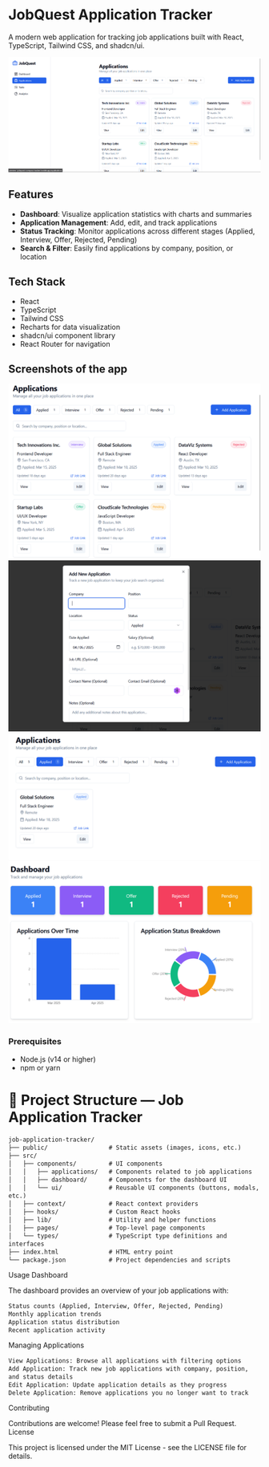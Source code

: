 # JobQuest Application Tracker

A modern web application for tracking job applications built with React, TypeScript, Tailwind CSS, and shadcn/ui.

![JobQuest jobs page](https://github.com/nuraly-v/JobQuest/blob/main/public/screenshots/image.png?raw=true)

## Features

- **Dashboard**: Visualize application statistics with charts and summaries
- **Application Management**: Add, edit, and track applications
- **Status Tracking**: Monitor applications across different stages (Applied, Interview, Offer, Rejected, Pending)
- **Search & Filter**: Easily find applications by company, position, or location

## Tech Stack

- React
- TypeScript
- Tailwind CSS
- Recharts for data visualization
- shadcn/ui component library
- React Router for navigation

## Screenshots of the app

![JobQuest Applications page](https://github.com/nuraly-v/JobQuest/blob/main/public/screenshots/image2.png?raw=true)
![JobQuest Applications page - search feature](https://github.com/nuraly-v/JobQuest/blob/main/public/screenshots/image3.png?raw=true)
![Add Application modal](https://github.com/nuraly-v/JobQuest/blob/main/public/screenshots/image4.png?raw=true)
![Dashboard](https://github.com/nuraly-v/JobQuest/blob/main/public/screenshots/image5.png?raw=true)

### Prerequisites

- Node.js (v14 or higher)
- npm or yarn

# 📁 Project Structure — Job Application Tracker

```plaintext
job-application-tracker/
├── public/                 # Static assets (images, icons, etc.)
├── src/
│   ├── components/         # UI components
│   │   ├── applications/   # Components related to job applications
│   │   ├── dashboard/      # Components for the dashboard UI
│   │   └── ui/             # Reusable UI components (buttons, modals, etc.)
│   ├── context/            # React context providers
│   ├── hooks/              # Custom React hooks
│   ├── lib/                # Utility and helper functions
│   ├── pages/              # Top-level page components
│   └── types/              # TypeScript type definitions and interfaces
├── index.html              # HTML entry point
└── package.json            # Project dependencies and scripts
```

Usage
Dashboard

The dashboard provides an overview of your job applications with:

    Status counts (Applied, Interview, Offer, Rejected, Pending)
    Monthly application trends
    Application status distribution
    Recent application activity

Managing Applications

    View Applications: Browse all applications with filtering options
    Add Application: Track new job applications with company, position, and status details
    Edit Application: Update application details as they progress
    Delete Application: Remove applications you no longer want to track

Contributing

Contributions are welcome! Please feel free to submit a Pull Request.
License

This project is licensed under the MIT License - see the LICENSE file for details.
